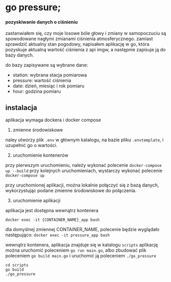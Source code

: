 # go pressure;
#### pozyskiwanie danych o ciśnieniu

zastanwiałem się, czy moje losowe bóle głowy i zmiany w samopoczuciu są spowodowane nagłymi zmianami ciśnienia atmosferycznego. zamiast sprawdzić aktualny stan pogodowy, napisałem aplikację w go, która pozyskuje aktualną wartość ciśnienia z api imgw, a następnie zapisuje ją do bazy danych.

do bazy zapisywane są wybrane dane:

- station: wybrana stacja pomiarowa
- pressure: wartość ciśnienia
- date: dzień, miesiąc i rok pomiaru
- hour: godzina pomiaru

## instalacja
aplikacja wymaga dockera i docker compose

1. zmienne środowiskowe

naley utworzy plik `.env` w głównym katalogu, na bazie pliku `.envtemplate`, i uzupełnić go o wartości.

2. uruchomienie kontenerów

przy pierwszym uruchomieniu, należy wykonać polecenie
`docker-compose up --build`
przy kolejnych uruchomieniach, wystarczy wykonać polecenie
`docker-compose up`

przy uruchomionej aplikacji, można lokalnie połączyć się z bazą danych, wykorzystując podane zmienne środowiskowe do połączenia.

3. uruchomienie aplikacji

aplikacja jest dostępna wewnątrz kontenera

`docker exec -it {CONTAINER_NAME}_app bash`

dla domyślnej zmiennej CONTAINER_NAME, polecenie będzie wyglądało następująco:
`docker exec -it pressure_app bash`

wewnątrz kontenera, aplikacja znajduje się w katalogu `scripts`
aplikację można uruchomić poleceniem `go run main.go`, albo zbudować plik poleceniem `go build main.go` i uruchomić ją poleceniem `./go_pressure`
```
cd scripts
go build
./go_pressure
```
